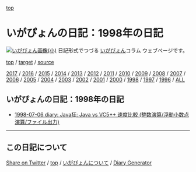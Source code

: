 [top](https://igapyon.github.io/diary/) 

いがぴょんの日記：1998年の日記
=====================================================================================================
[![いがぴょん画像(小)](https://igapyon.github.io/diary/images/iga200306s.jpg "いがぴょん")](https://igapyon.github.io/diary/memo/memoigapyon.html) 日記形式でつづる [いがぴょん](https://igapyon.github.io/diary/memo/memoigapyon.html)コラム ウェブページです。


[top](https://igapyon.github.io/diary/) 
/ [target](https://igapyon.github.io/diary/1998/index.html) 
/ [source](https://github.com/igapyon/diary/blob/gh-pages/1998/index.html.src.md) 

[2017](../2017/index.html)
/ [2016](../2016/index.html)
/ [2015](../2015/index.html)
/ [2014](../2014/index.html)
/ [2013](../2013/index.html)
/ [2012](../2012/index.html)
/ [2011](../2011/index.html)
/ [2010](../2010/index.html)
/ [2009](../2009/index.html)
/ [2008](../2008/index.html)
/ [2007](../2007/index.html)
/ [2006](../2006/index.html)
/ [2005](../2005/index.html)
/ [2004](../2004/index.html)
/ [2003](../2003/index.html)
/ [2002](../2002/index.html)
/ [2001](../2001/index.html)
/ [2000](../2000/index.html)
/ [1998](index.html)
/ [1997](../1997/index.html)
/ [1996](../1996/index.html)
/ [ALL](../idxall.html)


## いがぴょんの日記：1998年の日記

* [1998-07-06 diary: Java狂: Java vs VC5++ 速度比較 (整数演算/浮動小数点演算/ファイル出力)](ig980706.html)


----------------------------------------------------------------------------------------------------

## この日記について

[Share on Twitter](https://twitter.com/intent/tweet?hashtags=igapyon%2Cdiary%2C%E3%81%84%E3%81%8C%E3%81%B4%E3%82%87%E3%82%93&text=%E3%81%84%E3%81%8C%E3%81%B4%E3%82%87%E3%82%93%E3%81%AE%E6%97%A5%E8%A8%98%EF%BC%9A1998%E5%B9%B4%E3%81%AE%E6%97%A5%E8%A8%98&url=https%3A%2F%2Figapyon.github.io%2Fdiary%2F1998%2Findex.html) / [top](../index.html/) / [いがぴょんについて](https://igapyon.github.io/diary/memo/memoigapyon.html) / [Diary Generator](https://github.com/igapyon/igapyonv3)

